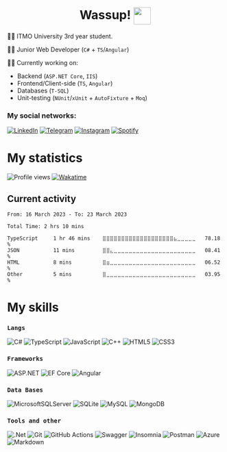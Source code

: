 <h1 align="center">Wassup! <img src="https://i.giphy.com/media/5QSqXWQWCoeGch9RX6/giphy.webp" height="40px" align="center"></img></h1>

👨‍🎓 ITMO University 3rd year student.

👨‍💻 Junior Web Developer (`C#` + `TS`/`Angular`)

👨‍🏫 Currently working on:
   - Backend (`ASP.NET Core`, `IIS`)
   - Frontend/Client-side (`TS`, `Angular`)
   - Databases (`T-SQL`)
   - Unit-testing (`NUnit`/`xUnit` + `AutoFixture` + `Moq`)

### My social networks:

[![LinkedIn](https://img.shields.io/badge/linkedin-%230077B5.svg?style=for-the-badge&logo=linkedin&logoColor=white "Connect me!")](https://www.linkedin.com/in/mikhail-libchenko-9b820522a/)
[![Telegram](https://img.shields.io/badge/Telegram-2CA5E0?style=for-the-badge&logo=telegram&logoColor=white "Write to me!")](https://t.me/dirty_lipa)
[![Instagram](https://img.shields.io/badge/instagram-%23E4405F.svg?style=for-the-badge&logo=Instagram&logoColor=white "Follow to me!")](https://www.instagram.com/dirty_lipa/)
[![Spotify](https://img.shields.io/badge/Spotify-1ED760?style=for-the-badge&logo=spotify&logoColor=white "Chill with me!")](https://open.spotify.com/user/213fpft2wghl5ywvgb8lpz0xp?si=a635583a007043bd)

# My statistics

![Profile views](https://komarev.com/ghpvc/?username=lipa44&color=success&style=flat-square)
[![Wakatime](https://wakatime.com/badge/user/2ab39d17-44a5-4823-8a27-97945eee1ce4.svg)](https://wakatime.com/@2ab39d17-44a5-4823-8a27-97945eee1ce4)

## Current activity

<!--START_SECTION:waka-->

```text
From: 16 March 2023 - To: 23 March 2023

Total Time: 2 hrs 10 mins

TypeScript     1 hr 46 mins    ⣿⣿⣿⣿⣿⣿⣿⣿⣿⣿⣿⣿⣿⣿⣿⣿⣿⣿⣿⣦⣀⣀⣀⣀⣀   78.18 %
JSON           11 mins         ⣿⣿⣄⣀⣀⣀⣀⣀⣀⣀⣀⣀⣀⣀⣀⣀⣀⣀⣀⣀⣀⣀⣀⣀⣀   08.41 %
HTML           8 mins          ⣿⣶⣀⣀⣀⣀⣀⣀⣀⣀⣀⣀⣀⣀⣀⣀⣀⣀⣀⣀⣀⣀⣀⣀⣀   06.52 %
Other          5 mins          ⣿⣀⣀⣀⣀⣀⣀⣀⣀⣀⣀⣀⣀⣀⣀⣀⣀⣀⣀⣀⣀⣀⣀⣀⣀   03.95 %
```

<!--END_SECTION:waka-->

# My skills

### `Langs`
![C#](https://img.shields.io/badge/c%23-%23239120.svg?style=for-the-badge&logo=c-sharp&logoColor=white "❤️")
![TypeScript](https://img.shields.io/badge/typescript-%23007ACC.svg?style=for-the-badge&logo=typescript&logoColor=white)
![JavaScript](https://img.shields.io/badge/javascript-%23323330.svg?style=for-the-badge&logo=javascript&logoColor=%23F7DF1E)
![C++](https://img.shields.io/badge/c++-%2300599C.svg?style=for-the-badge&logo=c%2B%2B&logoColor=white "🤮")
![HTML5](https://img.shields.io/badge/html5-%23E34F26.svg?style=for-the-badge&logo=html5&logoColor=white)
![CSS3](https://img.shields.io/badge/css3-%231572B6.svg?style=for-the-badge&logo=css3&logoColor=white)

### `Frameworks`
![ASP.NET](https://img.shields.io/badge/ASP.NET%20Core%206%20-blueviolet?style=for-the-badge&logo=dotnet)
![EF Core](https://img.shields.io/badge/EF%20Core%206%20-informational?style=for-the-badge&logo=dotnet)
![Angular](https://img.shields.io/badge/angular-%23DD0031.svg?style=for-the-badge&logo=angular&logoColor=white)

### `Data Bases`
![MicrosoftSQLServer](https://img.shields.io/badge/Microsoft%20SQL%20Sever-CC2927?style=for-the-badge&logo=microsoft%20sql%20server&logoColor=white)
![SQLite](https://img.shields.io/badge/sqlite-%2307405e.svg?style=for-the-badge&logo=sqlite&logoColor=white)
![MySQL](https://img.shields.io/badge/mysql-%2300f.svg?style=for-the-badge&logo=mysql&logoColor=white)
![MongoDB](https://img.shields.io/badge/MongoDB-%234ea94b.svg?style=for-the-badge&logo=mongodb&logoColor=white)

### `Tools and other`
![.Net](https://img.shields.io/badge/.NET-5C2D91?style=for-the-badge&logo=.net&logoColor=white "❤️")
![Git](https://img.shields.io/badge/git-%23F05033.svg?style=for-the-badge&logo=git&logoColor=white)
![GitHub Actions](https://img.shields.io/badge/github%20actions-%232671E5.svg?style=for-the-badge&logo=githubactions&logoColor=white "🤮")
![Swagger](https://img.shields.io/badge/-Swagger-%23Clojure?style=for-the-badge&logo=swagger&logoColor=white)
![Insomnia](https://img.shields.io/badge/Insomnia-black?style=for-the-badge&logo=insomnia&logoColor=5849BE "❤️")
![Postman](https://img.shields.io/badge/Postman-FF6C37?style=for-the-badge&logo=postman&logoColor=white)
![Azure](https://img.shields.io/badge/azure-%230072C6.svg?style=for-the-badge&logo=microsoftazure&logoColor=white)
![Markdown](https://img.shields.io/badge/markdown-%23000000.svg?style=for-the-badge&logo=markdown&logoColor=white)
